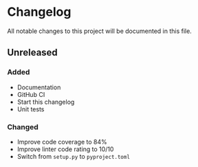 # Changelog

All notable changes to this project will be documented in this file.

## Unreleased

### Added

- Documentation
- GitHub CI
- Start this changelog
- Unit tests

### Changed

- Improve code coverage to 84%
- Improve linter code rating to 10/10
- Switch from ``setup.py`` to ``pyproject.toml``
